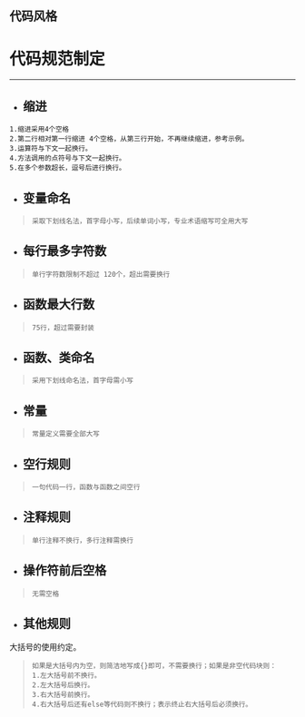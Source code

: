 ## 代码风格

# 代码规范制定

------
* ## 缩进
>
`1.缩进采用4个空格`  
`2.第二行相对第一行缩进 4个空格，从第三行开始，不再继续缩进，参考示例。`  
`3.运算符与下文一起换行。`  
`4.方法调用的点符号与下文一起换行。`  
`5.在多个参数超长，逗号后进行换行。`  

* ## 变量命名
>`采取下划线名法，首字母小写，后续单词小写，专业术语缩写可全用大写`  
* ## 每行最多字符数
>``单行字符数限制不超过 120个，超出需要换行``
* ## 函数最大行数
>`75行，超过需要封装`
* ## 函数、类命名
>`采用下划线命名法，首字母需小写`
* ## 常量
>`常量定义需要全部大写`
* ## 空行规则
>`一句代码一行，函数与函数之间空行`
* ## 注释规则
>`单行注释不换行，多行注释需换行`
* ## 操作符前后空格
>`无需空格`
* ## 其他规则
 大括号的使用约定。
>`如果是大括号内为空，则简洁地写成{}即可，不需要换行；如果是非空代码块则：`  
    `1.左大括号前不换行。`  
    `2.左大括号后换行。`  
    `3.右大括号前换行。`  
    `4.右大括号后还有else等代码则不换行；表示终止右大括号后必须换行。`  
